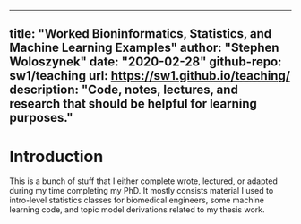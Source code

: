 
--- 
title: "Worked Bioninformatics, Statistics, and Machine Learning Examples"
author: "Stephen Woloszynek"
date: "2020-02-28"
github-repo: sw1/teaching
url: https://sw1.github.io/teaching/
description: "Code, notes, lectures, and research that should be helpful for learning purposes."
---

# Introduction

This is a bunch of stuff that I either complete wrote, lectured, or adapted during my time completing my PhD. It mostly consists material I used to intro-level statistics classes for biomedical engineers, some machine learning code, and topic model derivations related to my thesis work.
